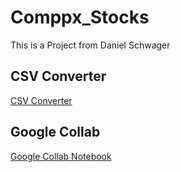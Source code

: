 # Comppx_Stocks
This is a Project from Daniel Schwager

## CSV Converter
[CSV Converter](csv_converter/index.html)
## Google Collab
[Google Collab Notebook](https://colab.research.google.com/drive/1vz6apDn68PF9NG3faSi9S6VAQKqy6FsE#scrollTo=eQVvInM6a0lw)
